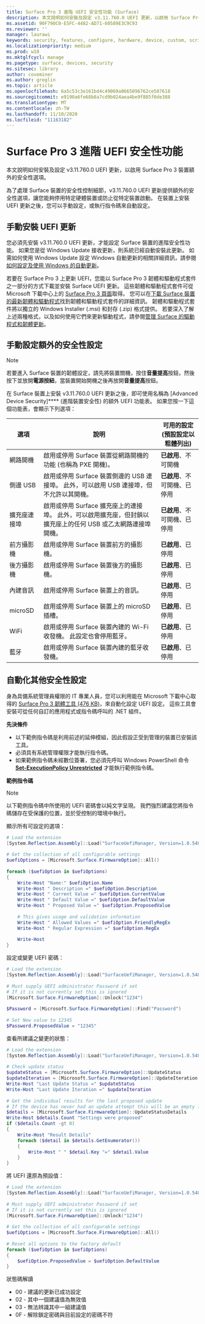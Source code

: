 ```yaml
---
title: Surface Pro 3 進階 UEFI 安全性功能 (Surface)
description: 本文說明如何安裝及設定 v3.11.760.0 UEFI 更新，以啟用 Surface Pro 3 裝置額外的安全性選項。
ms.assetid: 90F790C0-E5FC-4482-AD71-60589E3C9C93
ms.reviewer: ''
manager: laurawi
keywords: security, features, configure, hardware, device, custom, script, update, 安全性, 功能, 設定, 硬體, 裝置, 自訂, 指令碼, 更新
ms.localizationpriority: medium
ms.prod: w10
ms.mktglfcycl: manage
ms.pagetype: surface, devices, security
ms.sitesec: library
author: coveminer
ms.author: greglin
ms.topic: article
ms.openlocfilehash: 6a5c53c3e161bd4c49069a0665896762ce587618
ms.sourcegitcommit: e9190a6fe68b8a7cd9b024aea4be9f885f0de388
ms.translationtype: MT
ms.contentlocale: zh-TW
ms.lasthandoff: 11/10/2020
ms.locfileid: "11163182"
---
```

# Surface Pro 3 進階 UEFI 安全性功能


本文說明如何安裝及設定 v3.11.760.0 UEFI 更新，以啟用 Surface Pro 3 裝置額外的安全性選項。

為了處理 Surface 裝置的安全性控制細節，v3.11.760.0 UEFI 更新提供額外的安全性選項，讓您能夠停用特定硬體裝置或防止從特定裝置啟動。 在裝置上安裝 UEFI 更新之後，您可以手動設定，或執行指令碼來自動設定。

## 手動安裝 UEFI 更新


您必須先安裝 v3.11.760.0 UEFI 更新，才能設定 Surface 裝置的進階安全性功能。 如果您是從 Windows Update 接收更新，則系統已經自動安裝此更新。 如需如何使用 Windows Update 設定 Windows 自動更新的相關詳細資訊，請參閱[如何設定及使用 Windows 的自動更新](https://support.microsoft.com/kb/306525)。

若要在 Surface Pro 3 上更新 UEFI，您能以 Surface Pro 3 韌體和驅動程式套件之一部分的方式下載並安裝 Surface UEFI 更新。 這些韌體和驅動程式套件可從 Microsoft 下載中心上的 [Surface Pro 3 頁面](https://www.microsoft.com/download/details.aspx?id=38826)取得。 您可以在[下載 Surface 裝置的最新韌體和驅動程式](https://technet.microsoft.com/itpro/surface/deploy-the-latest-firmware-and-drivers-for-surface-devices)找到韌體和驅動程式套件的詳細資訊。 韌體和驅動程式套件將以獨立的 Windows Installer (.msi) 和封存 (.zip) 格式提供。 若要深入了解上述兩種格式，以及如何使用它們來更新驅動程式，請參閱[管理 Surface 的驅動程式和韌體更新](https://technet.microsoft.com/itpro/surface/manage-surface-pro-3-firmware-updates)。

## 手動設定額外的安全性設定


>[!NOTE]
>若要進入 Surface 裝置的韌體設定，請先將裝置關機，按住**音量提高**按鈕，然後按下並放開**電源按紐**，當裝置開始開機之後再放開**音量提高**按鈕。

在 Surface 裝置上安裝 v3.11.760.0 UEFI 更新之後，即可使用名稱為 [Advanced Device Security]**** (進階裝置安全性) 的額外 UEFI 功能表。 如果您按一下這個功能表，會顯示下列選項：

| 選項         | 說明                                                                                                                                                                          | 可用的設定 (預設設定以粗體列出) |
|----------------|--------------------------------------------------------------------------------------------------------------------------------------------------------------------------------------|---------------------------------------------|
| 網路開機   | 啟用或停用 Surface 裝置從網路開機的功能 (也稱為 PXE 開機)。                                                                            | **已啟用**、不可開機                   |
| 側邊 USB       | 啟用或停用 Surface 裝置側邊的 USB 連接埠。 此外，可以啟用 USB 連接埠，但不允許以其開機。                                                | **已啟用**、不可開機、已停用         |
| 擴充座連接埠   | 啟用或停用 Surface 擴充座上的連接埠。 此外，可以啟用擴充座，但封鎖以擴充座上的任何 USB 或乙太網路連接埠開機。 | **已啟用**、不可開機、已停用         |
| 前方攝影機   | 啟用或停用 Surface 裝置前方的攝影機。                                                                                                                   | **已啟用**、已停用                       |
| 後方攝影機    | 啟用或停用 Surface 裝置後方的攝影機。                                                                                                                    | **已啟用**、已停用                       |
| 內建音訊 | 啟用或停用 Surface 裝置上的音訊。                                                                                                                                     | **已啟用**、已停用                       |
| microSD        | 啟用或停用 Surface 裝置上的 microSD 插槽。                                                                                                                          | **已啟用**、已停用                       |
| WiFi           | 啟用或停用 Surface 裝置內建的 Wi-Fi 收發機。 此設定也會停用藍牙。                                                                              | **已啟用**、已停用                       |
| 藍牙      | 啟用或停用 Surface 裝置內建的藍牙收發機。                                                                                                        | **已啟用**、已停用                       |

 

## 自動化其他安全性設定


身為具備系統管理員權限的 IT 專業人員，您可以利用能在 Microsoft 下載中心取得的 [Surface Pro 3 韌體工具 (476 KB)](https://go.microsoft.com/fwlink/p/?LinkID=618038)，來自動化設定 UEFI 設定。 這些工具會安裝可從任何自訂的應用程式或指令碼呼叫的 .NET 組件。

**先決條件**

-   以下範例指令碼是利用前述的延伸模組，因此假設正受到管理的裝置已安裝該工具。
-   必須具有系統管理權限才能執行指令碼。
-   如果範例指令碼未經數位簽署，您必須先呼叫 Windows PowerShell 命令 [**Set-ExecutionPolicy Unrestricted**](https://technet.microsoft.com/library/ee176961.aspx) 才能執行範例指令碼。

**範例指令碼**

> [!NOTE]
> 以下範例指令碼中所使用的 UEFI 密碼會以純文字呈現。 我們強烈建議您將指令碼儲存在受保護的位置，並於受控制的環境中執行。


顯示所有可設定的選項：

```powershell
# Load the extension 
[System.Reflection.Assembly]::Load("SurfaceUefiManager, Version=1.0.5483.22783, Culture=neutral, PublicKeyToken=20606f4b5276c705")  
 
# Get the collection of all configurable settings 
$uefiOptions = [Microsoft.Surface.FirmwareOption]::All() 
 
foreach ($uefiOption in $uefiOptions) 
{ 
    Write-Host "Name:" $uefiOption.Name 
    Write-Host " Description =" $uefiOption.Description 
    Write-Host " Current Value =" $uefiOption.CurrentValue 
    Write-Host " Default Value =" $uefiOption.DefaultValue 
    Write-Host " Proposed Value =" $uefiOption.ProposedValue 
     
    # This gives usage and validation information 
    Write-Host " Allowed Values =" $uefiOption.FriendlyRegEx 
    Write-Host " Regular Expression =" $uefiOption.RegEx 
     
    Write-Host 
}
```

設定或變更 UEFI 密碼：

```powershell
# Load the extension 
[System.Reflection.Assembly]::Load("SurfaceUefiManager, Version=1.0.5483.22783, Culture=neutral, PublicKeyToken=20606f4b5276c705")  
 
# Must supply UEFI administrator Password if set 
# If it is not currently set this is ignored 
[Microsoft.Surface.FirmwareOption]::Unlock("1234") 
 
$Password = [Microsoft.Surface.FirmwareOption]::Find("Password") 
 
# Set New value to 12345 
$Password.ProposedValue = "12345"
```

查看所建議之變更的狀態：

```powershell
# Load the extension 
[System.Reflection.Assembly]::Load("SurfaceUefiManager, Version=1.0.5483.22783, Culture=neutral, PublicKeyToken=20606f4b5276c705")  
 
# Check update status 
$updateStatus = [Microsoft.Surface.FirmwareOption]::UpdateStatus 
$updateIteration = [Microsoft.Surface.FirmwareOption]::UpdateIteration 
Write-Host "Last Update Status =" $updateStatus 
Write-Host "Last Update Iteration =" $updateIteration 
 
# Get the individual results for the last proposed update 
# If the device has never had an update attempt this will be an empty list 
$details = [Microsoft.Surface.FirmwareOption]::UpdateStatusDetails 
Write-Host $details.Count "Settings were proposed" 
if ($details.Count -gt 0) 
{ 
    Write-Host "Result Details" 
    foreach ($detail in $details.GetEnumerator()) 
    { 
        Write-Host " " $detail.Key "=" $detail.Value 
    } 
}
```

將 UEFI 還原為預設值：

```powershell
# Load the extension 
[System.Reflection.Assembly]::Load("SurfaceUefiManager, Version=1.0.5483.22783, Culture=neutral, PublicKeyToken=20606f4b5276c705")  
 
# Must supply UEFI administrator Password if set 
# If it is not currently set this is ignored 
[Microsoft.Surface.FirmwareOption]::Unlock("1234") 
 
# Get the collection of all configurable settings 
$uefiOptions = [Microsoft.Surface.FirmwareOption]::All() 
 
# Reset all options to the factory default 
foreach ($uefiOption in $uefiOptions) 
{ 
    $uefiOption.ProposedValue = $uefiOption.DefaultValue 
}
```

狀態碼解讀

-   00 - 建議的更新已成功設定
-   02 - 其中一個建議值為無效值
-   03 - 無法辨識其中一組建議值
-   0F - 解除鎖定密碼與目前設定的密碼不符

 
